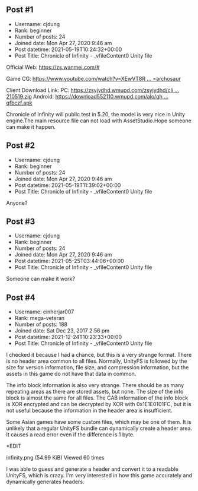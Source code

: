 ## Post #1
- Username: cjdung
- Rank: beginner
- Number of posts: 24
- Joined date: Mon Apr 27, 2020 9:46 am
- Post datetime: 2021-05-19T10:24:32+00:00
- Post Title: Chronicle of Infinity - _vfileContent0 Unity file

Official Web: https://zs.wanmei.com/#

Game CG: [https://www.youtube.com/watch?v=XEwVT8R ... =archosaur](https://www.youtube.com/watch?v=XEwVT8RpSZY&ab_channel=archosaur)

Client Download Link:
PC: [https://zsyjydhd.wmupd.com/zsyjydhd/cli ... 210519.zip](https://zsyjydhd.wmupd.com/zsyjydhd/client/ZSYJ_0.6.8_20210519.zip)
Android: [https://download552110.wmupd.com/alo/qh ... qfbczf.apk](https://download552110.wmupd.com/alo/qhs/ubb/akq/dvqfbczf.apk)


 

Chronicle of Infinity will public test in 5.20, the model is very nice in Unity engine.The main resource file can not load with AssetStudio.Hope someone can make it happen.
## Post #2
- Username: cjdung
- Rank: beginner
- Number of posts: 24
- Joined date: Mon Apr 27, 2020 9:46 am
- Post datetime: 2021-05-19T11:39:02+00:00
- Post Title: Chronicle of Infinity - _vfileContent0 Unity file

Anyone?
## Post #3
- Username: cjdung
- Rank: beginner
- Number of posts: 24
- Joined date: Mon Apr 27, 2020 9:46 am
- Post datetime: 2021-05-25T03:44:06+00:00
- Post Title: Chronicle of Infinity - _vfileContent0 Unity file

Someone can make it work?
## Post #4
- Username: einherjar007
- Rank: mega-veteran
- Number of posts: 188
- Joined date: Sat Dec 23, 2017 2:56 pm
- Post datetime: 2021-12-24T10:23:33+00:00
- Post Title: Chronicle of Infinity - _vfileContent0 Unity file

I checked it because I had a chance, but this is a very strange format. There is no header area common to all files.
Normally, UnityFS is followed by the size for version information, file size, and compression information, but the assets in this game do not have that data in common.

The info block information is also very strange. There should be as many repeating areas as there are stored assets, but none.
The size of the info block is almost the same for all files. The CAB information of the info block is XOR encrypted and can be decrypted by XOR with 0x1E1E0101FC, but it is not useful because the information in the header area is insufficient.

Some Asian games have some custom files, which may be one of them.
It is unlikely that a regular UnityFS bundle can dynamically create a header area. It causes a read error even if the difference is 1 byte.

*EDIT



infinity.png (54.99 KiB) Viewed 60 times


I was able to guess and generate a header and convert it to a readable UnityFS, which is crazy. I'm very interested in how this game accurately and dynamically generates headers.
